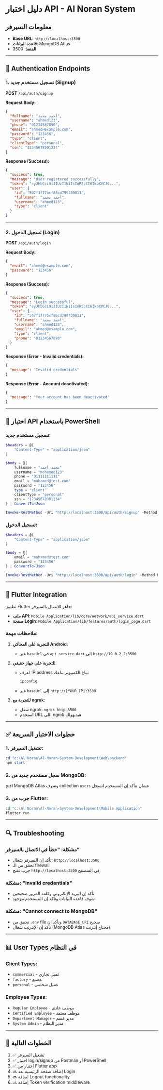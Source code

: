 # دليل اختبار API - Al Noran System

## معلومات السيرفر
- **Base URL**: `http://localhost:3500`
- **قاعدة البيانات**: MongoDB Atlas
- **المنفذ**: 3500

---

## 🔐 Authentication Endpoints

### 1. تسجيل مستخدم جديد (Signup)
**POST** `/api/auth/signup`

**Request Body:**
```json
{
  "fullname": "أحمد محمد",
  "username": "ahmed123",
  "phone": "01234567890",
  "email": "ahmed@example.com",
  "password": "123456",
  "type": "client",
  "clientType": "personal",
  "ssn": "12345678901234"
}
```

**Response (Success):**
```json
{
  "success": true,
  "message": "User registered successfully",
  "token": "eyJhbGciOiJIUzI1NiIsInR5cCI6IkpXVCJ9...",
  "user": {
    "id": "507f1f77bcf86cd799439011",
    "fullname": "أحمد محمد",
    "username": "ahmed123",
    "type": "client"
  }
}
```

---

### 2. تسجيل الدخول (Login)
**POST** `/api/auth/login`

**Request Body:**
```json
{
  "email": "ahmed@example.com",
  "password": "123456"
}
```

**Response (Success):**
```json
{
  "success": true,
  "message": "Login successful",
  "token": "eyJhbGciOiJIUzI1NiIsInR5cCI6IkpXVCJ9...",
  "user": {
    "id": "507f1f77bcf86cd799439011",
    "fullname": "أحمد محمد",
    "username": "ahmed123",
    "email": "ahmed@example.com",
    "type": "client",
    "phone": "01234567890"
  }
}
```

**Response (Error - Invalid credentials):**
```json
{
  "message": "Invalid credentials"
}
```

**Response (Error - Account deactivated):**
```json
{
  "message": "Your account has been deactivated"
}
```

---

## 🧪 اختبار API باستخدام PowerShell

### تسجيل مستخدم جديد:
```powershell
$headers = @{
    "Content-Type" = "application/json"
}

$body = @{
    fullname = "محمد أحمد"
    username = "mohamed123"
    phone = "01111111111"
    email = "mohamed@test.com"
    password = "123456"
    type = "client"
    clientType = "personal"
    ssn = "12345678901234"
} | ConvertTo-Json

Invoke-RestMethod -Uri "http://localhost:3500/api/auth/signup" -Method POST -Headers $headers -Body $body
```

### تسجيل الدخول:
```powershell
$headers = @{
    "Content-Type" = "application/json"
}

$body = @{
    email = "mohamed@test.com"
    password = "123456"
} | ConvertTo-Json

Invoke-RestMethod -Uri "http://localhost:3500/api/auth/login" -Method POST -Headers $headers -Body $body
```

---

## 📱 Flutter Integration

تطبيق Flutter جاهز للاتصال بالسيرفر:
- **ملف API**: `Mobile Application/lib/core/network/api_service.dart`
- **صفحة Login**: `Mobile Application/lib/features/auth/login_page.dart`

### ملاحظات مهمة:
1. **للتجربة على المحاكي Android**: 
   - غير `baseUrl` في `api_service.dart` إلى `http://10.0.2.2:3500`
   
2. **للتجربة على جهاز حقيقي**:
   - اعرف IP address بتاع الكمبيوتر بتاعك:
     ```powershell
     ipconfig
     ```
   - غير `baseUrl` إلى `http://[YOUR_IP]:3500`

3. **للتجربة مع ngrok**:
   - شغل ngrok: `ngrok http 3500`
   - استخدم URL اللي ngrok هيديهولك

---

## ✅ خطوات الاختبار السريعة

### 1. تشغيل السيرفر:
```powershell
cd "c:\Al Noran\Al-Noran-System-Development\Web\backend"
npm start
```

### 2. سجل مستخدم جديد من MongoDB:
افتح MongoDB Atlas وشوف collection `users` عشان تتأكد إن المستخدم اتسجل

### 3. جرب من Flutter:
```bash
cd "c:\Al Noran\Al-Noran-System-Development\Mobile Application"
flutter run
```

---

## 🔍 Troubleshooting

### مشكلة: "خطأ في الاتصال بالسيرفر"
- تأكد إن السيرفر شغال: `http://localhost:3500`
- تحقق من الـ firewall
- جرب تفتح `http://localhost:3500` في المتصفح

### مشكلة: "Invalid credentials"
- تأكد إن البريد الإلكتروني وكلمة المرور صحيحين
- شوف قاعدة البيانات وتأكد إن المستخدم موجود

### مشكلة: "Cannot connect to MongoDB"
- تحقق من `.env` file وتأكد إن `DATABASE_URI` صحيح
- تأكد إن الإنترنت شغال (MongoDB Atlas محتاج إنترنت)

---

## 📊 User Types في النظام

### Client Types:
- `commercial` - عميل تجاري
- `factory` - مصنع
- `personal` - عميل شخصي

### Employee Types:
- `Regular Employee` - موظف عادي
- `Certified Employee` - موظف معتمد
- `Department Manager` - مدير قسم
- `System Admin` - مدير النظام

---

## 🎯 الخطوات التالية

1. ✅ تشغيل السيرفر
2. ✅ اختبار login/signup من Postman أو PowerShell
3. ✅ اختبار من Flutter app
4. 🔜 إضافة صفحة الرئيسية بعد Login
5. 🔜 إضافة Logout functionality
6. 🔜 إضافة Token verification middleware
